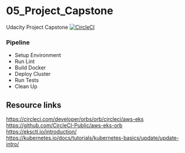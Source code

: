 # 05_Project_Capstone

Udacity Project Capstone
[![CircleCI](https://dl.circleci.com/status-badge/img/gh/twgituser/05_Project_Capstone/tree/main.svg?style=svg)](https://dl.circleci.com/status-badge/redirect/gh/twgituser/05_Project_Capstone/tree/main)

### Pipeline

- Setup Environment
- Run Lint
- Build Docker
- Deploy Cluster
- Run Tests
- Clean Up

## Resource links 

https://circleci.com/developer/orbs/orb/circleci/aws-eks
https://github.com/CircleCI-Public/aws-eks-orb
https://eksctl.io/introduction/
https://kubernetes.io/docs/tutorials/kubernetes-basics/update/update-intro/


